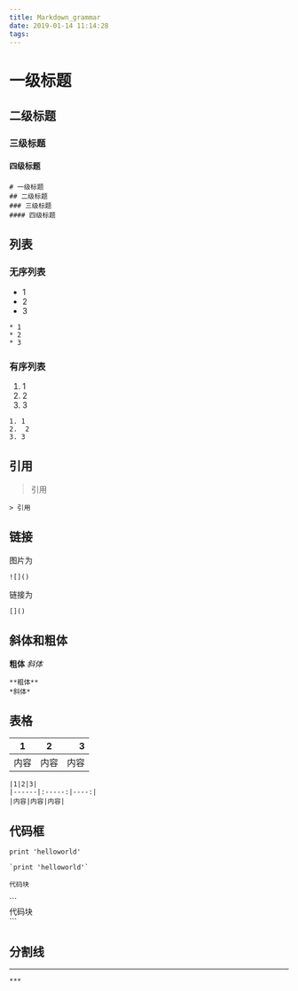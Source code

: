 ```yaml
---
title: Markdown_grammar
date: 2019-01-14 11:14:28
tags:
---
```


# 一级标题
## 二级标题
### 三级标题
#### 四级标题

```
# 一级标题
## 二级标题
### 三级标题
#### 四级标题
```


## 列表
### 无序列表
* 1
* 2
* 3
```
* 1
* 2
* 3
```

### 有序列表
1. 1
2.  2
3. 3
```
1. 1
2.  2
3. 3
```

## 引用
> 引用 
```
> 引用
```

## 链接
图片为![]()
```
![]()
```

链接为[]()
```
[]()
```

## 斜体和粗体
**粗体**
*斜体*
```
**粗体**
*斜体*
```

## 表格
|1|2|3|
|------|:-----:|----:|
|内容|内容|内容|
```
|1|2|3|
|------|:-----:|----:|
|内容|内容|内容|
```


## 代码框
`print 'helloworld'`

```
`print 'helloworld'`
```

```
代码块
```

\`\`\`  
代码块  
\`\`\`  

## 分割线
***
```
***
```
